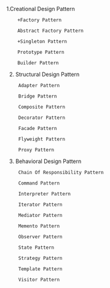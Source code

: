 1.Creational Design Pattern

		+Factory Pattern

		Abstract Factory Pattern

		+Singleton Pattern

		Prototype Pattern

		Builder Pattern
	
2. Structural Design Pattern

		Adapter Pattern

		Bridge Pattern

		Composite Pattern

		Decorator Pattern

		Facade Pattern

		Flyweight Pattern

		Proxy Pattern
	
3. Behavioral Design Pattern

		Chain Of Responsibility Pattern

		Command Pattern

		Interpreter Pattern

		Iterator Pattern

		Mediator Pattern

		Memento Pattern

		Observer Pattern

		State Pattern

		Strategy Pattern

		Template Pattern

		Visitor Pattern
	
